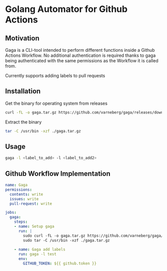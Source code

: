 # Golang Automator for Github Actions
## Motivation
Gaga is a CLI-tool intended to perform different functions inside a Github Actions Workflow. No additional authentication is required thanks to gaga being authenticated with the same permissions as the Workflow it is called from.

Currently supports adding labels to pull requests

## Installation

Get the binary for operating system from releases

```bash
curl -fL -o gaga.tar.gz https://github.com/varneberg/gaga/releases/download/{gaga_version}/gaga_{os}_{architecture}.tar.gz
```

Extract the binary

```bash
tar -C /usr/bin -xzf ./gaga.tar.gz 
```

## Usage

```bash
gaga -l <label_to_add> -l <label_to_add2>
```

## Github Workflow Implementation

```yaml
name: Gaga
permissions:
  contents: write
  issues: write
  pull-request: write

jobs:
  gaga:
    steps:
    - name: Setup gaga
      run: |
        sudo curl -fL -o gaga.tar.gz https://github.com/varneberg/gaga/releases/download/v0.0.1/gaga_linux_amd64.tar.gz
        sudo tar -C /usr/bin -xzf ./gaga.tar.gz
      
    - name: Gaga add labels
      run: gaga -l test
      env:
        GITHUB_TOKEN: ${{ github.token }}
```
